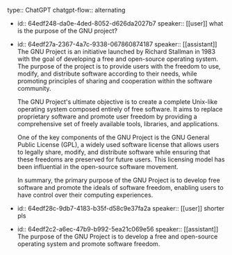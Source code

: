 type:: ChatGPT
chatgpt-flow:: alternating

- id:: 64edf248-da0e-4ded-8052-d626da2027b7
  speaker:: [[user]]
  what is the purpose of the GNU project?
- id:: 64edf27a-2367-4a7c-9338-067860874187
  speaker:: [[assistant]]
  The GNU Project is an initiative launched by Richard Stallman in 1983 with the goal of developing a free and open-source operating system. The purpose of the project is to provide users with the freedom to use, modify, and distribute software according to their needs, while promoting principles of sharing and cooperation within the software community.
  
  The GNU Project's ultimate objective is to create a complete Unix-like operating system composed entirely of free software. It aims to replace proprietary software and promote user freedom by providing a comprehensive set of freely available tools, libraries, and applications.
  
  One of the key components of the GNU Project is the GNU General Public License (GPL), a widely used software license that allows users to legally share, modify, and distribute software while ensuring that these freedoms are preserved for future users. This licensing model has been influential in the open-source software movement.
  
  In summary, the primary purpose of the GNU Project is to develop free software and promote the ideals of software freedom, enabling users to have control over their computing experiences.
- id:: 64edf28c-9db7-4183-b35f-d58c9e37fa2a
  speaker:: [[user]]
  shorter pls
- id:: 64edf2c2-a6ec-47b9-b992-5ea21c069e56
  speaker:: [[assistant]]
  The purpose of the GNU Project is to develop a free and open-source operating system and promote software freedom.